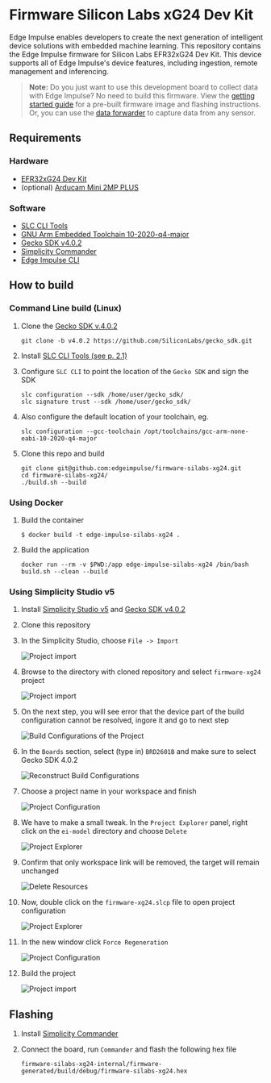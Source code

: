 # Firmware Silicon Labs xG24 Dev Kit

Edge Impulse enables developers to create the next generation of intelligent device solutions with embedded machine learning. This repository contains the Edge Impulse firmware for Silicon Labs EFR32xG24 Dev Kit. This device supports all of Edge Impulse's device features, including ingestion, remote management and inferencing.

> **Note:** Do you just want to use this development board to collect data with Edge Impulse? No need to build this firmware. View the [getting started guide](https://docs.edgeimpulse.com/docs/silabs-xg24-dev-kit) for a pre-built firmware image and flashing instructions. Or, you can use the [data forwarder](https://docs.edgeimpulse.com/docs/cli-data-forwarder) to capture data from any sensor.

## Requirements

### Hardware

* [EFR32xG24 Dev Kit](https://www.silabs.com/wireless/zigbee/efr32mg24-series-2-socs)
* (optional) [Arducam Mini 2MP PLUS](https://www.arducam.com/product/arducam-2mp-spi-camera-b0067-arduino/)

### Software

* [SLC CLI Tools](https://www.silabs.com/documents/public/user-guides/ug520-software-project-generation-configuration-with-slc-cli.pdf)
* [GNU Arm Embedded Toolchain 10-2020-q4-major](https://developer.arm.com/tools-and-software/open-source-software/developer-tools/gnu-toolchain/gnu-rm/downloads)
* [Gecko SDK v4.0.2](https://github.com/SiliconLabs/gecko_sdk/tree/v4.0.2)
* [Simplicity Commander](https://community.silabs.com/s/article/simplicity-commander?language=en_US)
* [Edge Impulse CLI](https://docs.edgeimpulse.com/docs/cli-installation)

## How to build

### Command Line build (Linux)

1. Clone the [Gecko SDK v.4.0.2](https://github.com/SiliconLabs/gecko_sdk/tree/v4.0.2)

    ```
    git clone -b v4.0.2 https://github.com/SiliconLabs/gecko_sdk.git
    ```

1. Install [SLC CLI Tools (see p. 2.1)](https://www.silabs.com/documents/public/user-guides/ug520-software-project-generation-configuration-with-slc-cli.pdf)
1. Configure `SLC CLI` to point the location of the `Gecko SDK` and sign the SDK

    ```
    slc configuration --sdk /home/user/gecko_sdk/
    slc signature trust --sdk /home/user/gecko_sdk/
    ```

1. Also configure the default location of your toolchain, eg.

    ```
    slc configuration --gcc-toolchain /opt/toolchains/gcc-arm-none-eabi-10-2020-q4-major
    ```

1. Clone this repo and build

    ```
    git clone git@github.com:edgeimpulse/firmware-silabs-xg24.git
    cd firmware-silabs-xg24/
    ./build.sh --build
    ```

### Using Docker

1. Build the container

    ```
    $ docker build -t edge-impulse-silabs-xg24 .
    ```

1. Build the application

    ```
    docker run --rm -v $PWD:/app edge-impulse-silabs-xg24 /bin/bash build.sh --clean --build
    ```

### Using Simplicity Studio v5

1. Install [Simplicity Studio v5](https://www.silabs.com/developers/simplicity-studio) and [Gecko SDK v4.0.2](https://github.com/SiliconLabs/gecko_sdk)
1. Clone this repository
1. In the Simplicity Studio, choose `File -> Import`

    ![Project import](doc/import1.png)

1. Browse to the directory with cloned repository and select `firmware-xg24` project

    ![Project import](doc/import2.png)

1. On the next step, you will see error that the device part of the build configuration cannot be resolved, ingore it and go to next step

    ![Build Configurations of the Project](doc/import3.png)

1. In the `Boards` section, select (type in) `BRD2601B` and make sure to select Gecko SDK 4.0.2

    ![Reconstruct Build Configurations](doc/import4.png)

1. Choose a project name in your workspace and finish

    ![Project Configuration](doc/import5.png)

1. We have to make a small tweak. In the `Project Explorer` panel, right click on the `ei-model` directory and choose `Delete`

    ![Project Explorer](doc/import6.png)

1. Confirm that only workspace link will be removed, the target will remain unchanged

    ![Delete Resources](doc/import7.png)

1. Now, double click on the `firmware-xg24.slcp` file to open project configuration

    ![Project Explorer](doc/import8.png)

1. In the new window click `Force Regeneration`

    ![Project Configuration](doc/import9.png)

1. Build the project

    ![Project import](doc/import10.png)

## Flashing

1. Install [Simplicity Commander](https://community.silabs.com/s/article/simplicity-commander?language=en_US)
1. Connect the board, run `Commander` and flash the following hex file

    ```
    firmware-silabs-xg24-internal/firmware-generated/build/debug/firmware-silabs-xg24.hex
    ```
